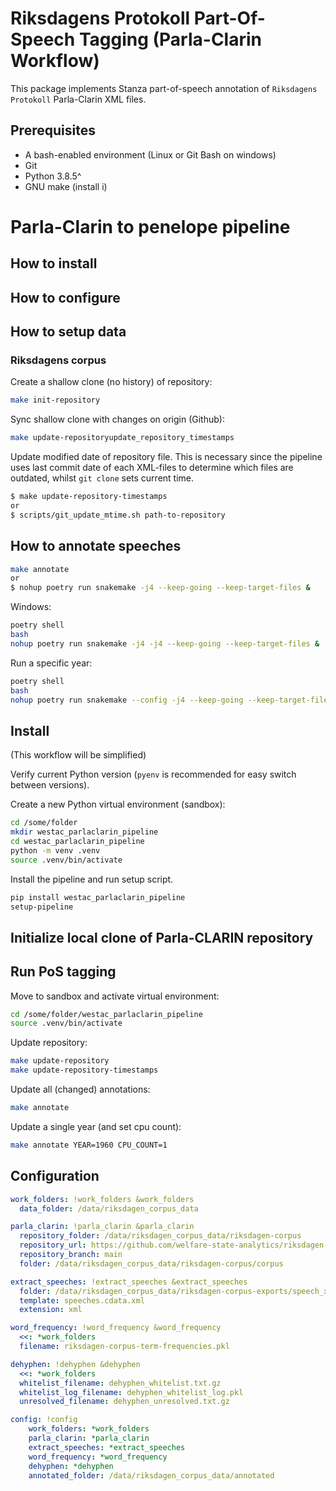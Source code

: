 # Riksdagens Protokoll Part-Of-Speech Tagging (Parla-Clarin Workflow)

This package implements Stanza part-of-speech annotation of `Riksdagens Protokoll` Parla-Clarin XML files.


## Prerequisites

- A bash-enabled environment (Linux or Git Bash on windows)
- Git
- Python 3.8.5^
- GNU make (install i)

# Parla-Clarin to penelope pipeline

## How to install

## How to configure

## How to setup data

### Riksdagens corpus

Create a shallow clone (no history) of repository:

```bash
make init-repository
```

Sync shallow clone with changes on origin (Github):

```bash
make update-repositoryupdate_repository_timestamps
```

Update modified date of repository file. This is necessary since the pipeline uses last commit date of
each XML-files to determine which files are outdated, whilst `git clone` sets current time.

```bash
$ make update-repository-timestamps
or
$ scripts/git_update_mtime.sh path-to-repository
```

## How to annotate speeches

```bash
make annotate
or
$ nohup poetry run snakemake -j4 --keep-going --keep-target-files &
```

Windows:

```bash
poetry shell
bash
nohup poetry run snakemake -j4 -j4 --keep-going --keep-target-files &
```

Run a specific year:

```bash
poetry shell
bash
nohup poetry run snakemake --config -j4 --keep-going --keep-target-files &
```
## Install

(This workflow will be simplified)

Verify current Python version (`pyenv` is recommended for easy switch between versions).

Create a new Python virtual environment (sandbox):

```bash
cd /some/folder
mkdir westac_parlaclarin_pipeline
cd westac_parlaclarin_pipeline
python -m venv .venv
source .venv/bin/activate
```

Install the pipeline and run setup script.

```bash
pip install westac_parlaclarin_pipeline
setup-pipeline
```

## Initialize local clone of Parla-CLARIN repository

## Run PoS tagging

Move to sandbox and activate virtual environment:

```bash
cd /some/folder/westac_parlaclarin_pipeline
source .venv/bin/activate
```

Update repository:

```bash
make update-repository
make update-repository-timestamps
```

Update all (changed) annotations:

```bash
make annotate
```

Update a single year (and set cpu count):

```bash
make annotate YEAR=1960 CPU_COUNT=1
```

## Configuration


```yaml
work_folders: !work_folders &work_folders
  data_folder: /data/riksdagen_corpus_data

parla_clarin: !parla_clarin &parla_clarin
  repository_folder: /data/riksdagen_corpus_data/riksdagen-corpus
  repository_url: https://github.com/welfare-state-analytics/riksdagen-corpus.git
  repository_branch: main
  folder: /data/riksdagen_corpus_data/riksdagen-corpus/corpus

extract_speeches: !extract_speeches &extract_speeches
  folder: /data/riksdagen_corpus_data/riksdagen-corpus-exports/speech_xml
  template: speeches.cdata.xml
  extension: xml

word_frequency: !word_frequency &word_frequency
  <<: *work_folders
  filename: riksdagen-corpus-term-frequencies.pkl

dehyphen: !dehyphen &dehyphen
  <<: *work_folders
  whitelist_filename: dehyphen_whitelist.txt.gz
  whitelist_log_filename: dehyphen_whitelist_log.pkl
  unresolved_filename: dehyphen_unresolved.txt.gz

config: !config
    work_folders: *work_folders
    parla_clarin: *parla_clarin
    extract_speeches: *extract_speeches
    word_frequency: *word_frequency
    dehyphen: *dehyphen
    annotated_folder: /data/riksdagen_corpus_data/annotated
```
